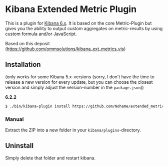# Kibana Extended Metric Plugin

This is a plugin for [Kibana 6.x](https://www.elastic.co/products/kibana).
It is based on the core Metric-Plugin but gives you the ability to output custom aggregates on metric-results by using custom formula and/or JavaScript.

Based on this deposit (https://github.com/ommsolutions/kibana_ext_metrics_vis)

## Installation
(only works for some Kibana 5.x-versions (sorry, I don't have the time to release a new version for every update, but you can choose the closest version and simply adjust the version-number in the `package.json`))

**6.2.2**

```sh
$ ./bin/kibana-plugin install https://github.com/Nohame/extended_metric_vis/releases/download/6.2.2/kibana_ext_metrics_vis-6.2.2.zip
```

### Manual
Extract the ZIP into a new folder in your `kibana/plugins`-directory.

## Uninstall

Simply delete that folder and restart kibana.

